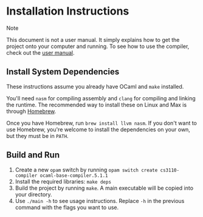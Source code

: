 # Installation Instructions

> [!NOTE]
> This document is not a user manual.
> It simply explains how to get the project onto your computer and running.
> To see how to use the compiler, check out the [user manual](docs/user_manual.md).

## Install System Dependencies
These instructions assume you already have OCaml and `make` installed.

You'll need `nasm` for compiling assembly and `clang` for compiling and linking the runtime. The recommended way to install these on Linux and Max is through [Homebrew](https://brew.sh/).

Once you have Homebrew, run `brew install llvm nasm`. If you don't want to use Homebrew,
you're welcome to install the dependencies on your own, but they must be in `PATH`.

## Build and Run
1. Create a new `opam` switch by running `opam switch create cs3110-compiler ocaml-base-compiler.5.1.1`
2. Install the required libraries: `make deps`
3. Build the project by running `make`. A main executable will be copied into your directory.
4. Use `./main -h` to see usage instructions. Replace `-h` in the previous command with the flags you want to use.